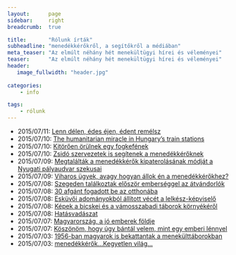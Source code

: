 ```yaml
---
layout:      page
sidebar:     right
breadcrumb:  true

title:       "Rólunk írták"
subheadline: "menedékkérőkről, a segítőkről a médiában"
meta_teaser: "Az elmúlt néhány hét menekültügyi hírei és véleményei"
teaser:      "Az elmúlt néhány hét menekültügyi hírei és véleményei"
header:
   image_fullwidth: "header.jpg"
   
categories:
    - info

tags:
    - rólunk
---
```


- 2015/07/11: [Lenn délen, édes éjen, édent remélsz](http://afgangyerek.reblog.hu/lenn-delen-edes-ejen-edent-remelsz)
- 2015/07/10: [The humanitarian miracle in Hungary’s train stations](http://www.pressenza.com/2015/07/the-humanitarian-miracle-in-hungarys-train-stations/)
- 2015/07/10: [Kitörően örülnek egy fogkefének](http://hvg.hu/itthon/20150710_Kitoroen_orulnek_egy_fogkefenek)
- 2015/07/10: [Zsidó szervezetek is segítenek a menedékkérőknek](http://www.akibic.hu/kozosseg/item/1804-zsido-szervezetek-is-segitenek-a-menekulteknek-kepgaleria)
- 2015/07/09: [Megtalálták a menedékkérők kipaterolásának módját a Nyugati pályaudvar szekusai](http://www.hir24.hu/belfold/2015/07/09/megtalaltak-a-menekultek-kipaterolasanak-modjat-a-nyugati-palyaudvar-szekusai/)
- 2015/07/09: [Viharos ügyek, avagy hogyan állok én a menedékkérőkhez?](http://eniways.com/viharos-ugyek-avagy-hogyan-allok-en-a-menekultekhez/)
- 2015/07/08: [Szegeden találkoztak először emberséggel az átvándorlók](http://nyugatifeny.blog.hu/2015/07/08/szivszorito_kepek_szegeden_talalkoztak_eloszor_emberseggel_az_atvandorlok)
- 2015/07/08: [30 afgánt fogadott be az otthonába](http://kettosmerce.blog.hu/2015/07/08/30_afgant_fogadott_be_az_otthonaba_mert_a_magyar_allam_nem_gondoskodik_roluk_nem_lett_semmi_baja)
- 2015/07/08: [Esküvői adományokból állított vécét a lelkész-képviselő](http://index.hu/mindekozben/poszt/2015/07/08/kepviseloi_tiszteletdijabol)
- 2015/07/08: [Képek a bicskei és a vámosszabadi táborok környékéről](http://bicske.blog.hu/2015/07/08/kepek_a_bicskei_es_a_vamosszabadi_taborok_kornyekerol)
- 2015/07/08: [Hatásvadászat](http://afgangyerek.reblog.hu/hatasvadaszat)
- 2015/07/07: [Magyarország, a jó emberek földje](http://www.nlcafe.hu/ezvan/20150707/menekultek-magyarorszagon/)
- 2015/07/07: [Köszönöm, hogy úgy bántál velem, mint egy emberi lénnyel](http://varosban.blog.hu/2015/07/07/koszonom_hogy_ugy_bantal_velem_mint_egy_emberi_lennyel)
- 2015/07/03: [1956-ban magyarok is bekattantak a menekülttáborokban](http://pendulum.blog.hu/2015/07/03/1956-ban_magyarok_is_bekattantak_a_menekulttaborokban)
- 2015/07/03: [menedékkérők…Kegyetlen világ…](http://www.negyvenketto.org/csak-a-nevemet-ismeritek-engem-nem/menekultekkegyetlen-vilag/)
